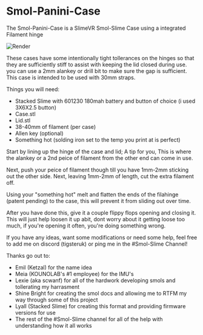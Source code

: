 # Smol-Panini-Case
The Smol-Panini-Case is a SlimeVR Smol-Slime Case using a integrated Filament hinge

![Render](https://github.com/user-attachments/assets/90485522-615b-46f5-8f86-0b18e7c6fa38)

These cases have some intentionally tight tollerances on the hinges so that they are sufficiently stiff to assist with keeping the lid closed during use.
you can use a 2mm alankey or drill bit to make sure the gap is sufficient.
This case is intended to be used with 30mm straps.

Things you will need:

 - Stacked Slime with 601230 180mah battery and button of choice (i used 3X6X2.5 button)
 - Case.stl
 - Lid.stl
 - 38-40mm of filament (per case)
 - Allen key (optional)
 - Something hot (solding iron set to the temp you print at is perfect)

Start by lining up the hinge of the case and lid; A tip for you, This is where the alankey or a 2nd peice of filament from the other end can come in use.

Next, push your peice of filament though till you have 1mm-2mm sticking out the other side.
Next, leaving 1mm-2mm of length, cut the extra filament off.

Using your "something hot" melt and flatten the ends of the filahinge (patent pending) to the case, this will prevent it from sliding out over time.

After you have done this, give it a couple flippy flops opening and closing it.
This will just help loosen it up abit, dont worry about it getting loose too much, if you're opening it often, you're doing something wrong.

If you have any ideas, want some modifications or need some help, feel free to add me on discord (tigsteruk) or ping me in the #Smol-Slime Channel!

Thanks go out to: 
 - Emil (Ketzal) for the name idea
 - Meia (KOUNOLAB's #1 employee) for the IMU's
 - Lexie (aka scwanf) for all of the hardwork developing smols and tollerating my harrasment
 - Shine Bright for creating the smol docs and allowing me to RTFM my way through some of this project
 - Lyall (Stacked Slime) for creating this format and providing firmware versions for use
 - The rest of the #Smol-Slime channel for all of the help with understanding how it all works
